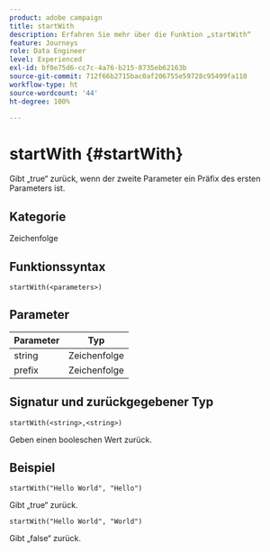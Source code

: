 ```yaml
---
product: adobe campaign
title: startWith
description: Erfahren Sie mehr über die Funktion „startWith“
feature: Journeys
role: Data Engineer
level: Experienced
exl-id: bf0e75d6-cc7c-4a76-b215-8735eb62163b
source-git-commit: 712f66b2715bac0af206755e59728c95499fa110
workflow-type: ht
source-wordcount: '44'
ht-degree: 100%

---
```


# startWith {#startWith}

Gibt „true“ zurück, wenn der zweite Parameter ein Präfix des ersten Parameters ist.

## Kategorie

Zeichenfolge

## Funktionssyntax

`startWith(<parameters>)`

## Parameter

| Parameter | Typ |
|-------------|--------|
| string | Zeichenfolge |
| prefix | Zeichenfolge |

## Signatur und zurückgegebener Typ

`startWith(<string>,<string>)`

Geben einen booleschen Wert zurück.

## Beispiel

`startWith("Hello World", "Hello")`

Gibt „true“ zurück.

`startWith("Hello World", "World")`

Gibt „false“ zurück.
